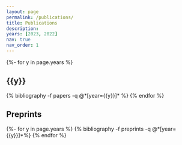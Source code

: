 ```yaml
---
layout: page
permalink: /publications/
title: Publications
description: 
years: [2023, 2022]
nav: true
nav_order: 1
---
```

<!-- _pages/publications.md -->
<div class="publications">

{%- for y in page.years %}
  <h2 class="year">{{y}}</h2>
  {% bibliography -f papers -q @*[year={{y}}]* %}
{% endfor %}

</div>


<h2 class="publications">Preprints</h2>
{%- for y in page.years %}
{% bibliography -f preprints -q @*[year={{y}}]*%}
{% endfor %}
